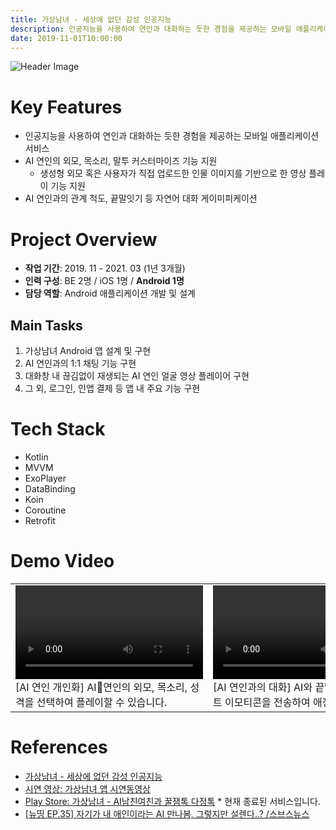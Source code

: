 ```yaml
---
title: 가상남녀 - 세상에 없던 감성 인공지능
description: 인공지능을 사용하여 연인과 대화하는 듯한 경험을 제공하는 모바일 애플리케이션 서비스
date: 2019-11-01T10:00:00
---
```


![Header Image](https://scontent-gmp1-1.xx.fbcdn.net/v/t39.30808-6/359800923_742324174571044_5305544463470628107_n.png?_nc_cat=100&ccb=1-7&_nc_sid=cc71e4&_nc_ohc=9aJZSR7k0CIQ7kNvgFDJtVB&_nc_zt=23&_nc_ht=scontent-gmp1-1.xx&_nc_gid=AQBZokyhW8cV_KKzO1lW8Yr&oh=00_AYB_K_TJ0lTZILXRXh-dqoMK2po12eOFLkZvoTe_D1Xigw&oe=672B9398)

# Key Features

- 인공지능을 사용하여 연인과 대화하는 듯한 경험을 제공하는 모바일 애플리케이션 서비스
- AI 연인의 외모, 목소리, 말투 커스터마이즈 기능 지원
	- 생성형 외모 혹은 사용자가 직접 업로드한 인물 이미지를 기반으로 한 영상 플레이 기능 지원
- AI 연인과의 관계 척도, 끝말잇기 등 자연어 대화 게이미피케이션

# Project Overview

- **작업 기간**: 2019. 11 - 2021. 03 (1년 3개월)
- **인력 구성**: BE 2명 / iOS 1명 / **Android 1명**
- **담당 역할**: Android 애플리케이션 개발 및 설계

## Main Tasks

1. 가상남녀 Android 앱 설계 및 구현
2. AI 연인과의 1:1 채팅 기능 구현
3. 대화창 내 끊김없이 재생되는 AI 연인 얼굴 영상 플레이어 구현
4. 그 외, 로그인, 인앱 결제 등 앱 내 주요 기능 구현

# Tech Stack

- Kotlin
- MVVM
- ExoPlayer
- DataBinding
- Koin
- Coroutine
- Retrofit

# Demo Video

<table>
	<tr style="vertical-align:top">
		<td  width="34%" align="top">
			<video controls>
				<source src="./assets/dueta-android-screen-record-02.mp4" type="video/mp4" />
			</video>
			[AI 연인 개인화] AI연인의 외모, 목소리, 성격을 선택하여 플레이할 수 있습니다.
		</td>
		<td  width="32%">
			<video controls>
				<source src="./assets/dueta-android-screen-record-00.mp4" type="video/mp4" />
			</video>
			[AI 연인과의 대화] AI와 끝말잇기 플레이 / 하트 이모티콘을 전송하여 애정도 향상
		</td>
		<td  width="32%">
			<video controls>
				<source src="./assets/dueta-android-screen-record-01.mp4" type="video/mp4" />
			</video>
			[AI 연인과의 대화] 사용자가 전송하는 말에 대해 생성된 자연어 응답을 받는다.
		</td>
	</tr>
</table>


# References

- [가상남녀 - 세상에 없던 감성 인공지능](http://ai-boyfriend-girlfriend.mindlogic.ai/)
- [시연 영상: 가상남녀 앱 시연동영상](https://youtu.be/U6vzxjolY6k?si=Jrc1DDNIscTWmdG3)
- [Play Store: 가상남녀 - AI남친여친과 꿀잼톡 다정톡](https://play.google.com/store/apps/details?id=ai.mindlogic.dueta) * 현재 종료된 서비스입니다.
- [[뉴띵 EP.35] 자기가 내 애인이라는 AI 만나봄, 그렇지만 설렌다..? /스브스뉴스](https://youtu.be/OetPNAspdFE?si=JuKcy6BotLnErPqO)
